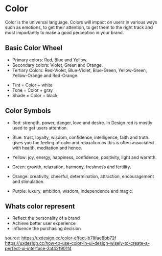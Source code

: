 # Color

Color is the universal language. Colors will impact on users in various ways such as emotions, to get their attention, to get them to the right track and most importantly to make a good perception in your brand.

## Basic Color Wheel

- Primary colors: Red, Blue and Yellow.
- Secondary colors: Violet, Green and Orange.
- Tertiary Colors: Red-Violet, Blue-Violet, Blue-Green, Yellow-Green, Yellow-Orange and Red-Orange.

* Tint = Color + white
* Tone = Color + gray
* Shade = Color + black

## Color Symbols

* Red: strength, power, danger, love and desire. In Design red is mostly used to get users attention.

* Blue: trust, loyalty, wisdom, confidence, intelligence, faith and truth. gives you the feeling of calm and relaxation as this is often associated with health, meditation and hence.

* Yellow:  joy, energy, happiness, confidence, positivity, light and warmth.

* Green: growth, relaxation, harmony, freshness and fertility.

* Orange: creativity, cheerful, determination, attraction, encouragement and stimulation.

* Purple: luxury, ambition, wisdom, independence and magic.


## Whats color represent
- Reflect the personality of a brand
- Achieve better user experience
- Influence the purchasing decision


source:
https://uxdesign.cc/color-effect-b78fae8bb72f
https://uxdesign.cc/how-to-use-color-in-ui-design-wisely-to-create-a-perfect-ui-interface-2af42f901f4
